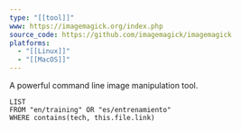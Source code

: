 ```yaml
---
type: "[[tool]]"
www: https://imagemagick.org/index.php
source_code: https://github.com/imagemagick/imagemagick
platforms:
  - "[[Linux]]"
  - "[[MacOS]]"
---
```

A powerful command line image manipulation tool.

```dataview
LIST 
FROM "en/training" OR "es/entrenamiento"
WHERE contains(tech, this.file.link)
```